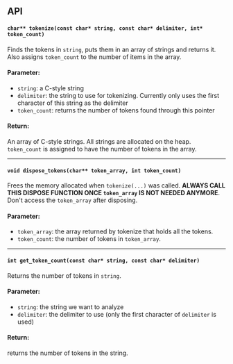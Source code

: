 ## API

#### `char** tokenize(const char* string, const char* delimiter, int* token_count)`

Finds the tokens in `string`, puts them in an array of strings and returns it. Also assigns `token_count` to the number of items in the array.
#### Parameter:
* `string`: a C-style string
* `delimiter`: the string to use for tokenizing. Currently only uses the first character of this string as the delimiter
* `token_count`: returns the number of tokens found through this pointer
#### Return:
An array of C-style strings. All strings are allocated on the heap. `token_count` is assigned to have the number of tokens in the array.

---

#### `void dispose_tokens(char** token_array, int token_count)`

Frees the memory allocated when `tokenize(...)` was called. **ALWAYS CALL THIS DISPOSE FUNCTION ONCE `token_array` IS NOT NEEDED ANYMORE**. Don't access the `token_array` after disposing. 
#### Parameter:
* `token_array`: the array returned by tokenize that holds all the tokens. 
* `token_count`: the number of tokens in `token_array`.

---

#### `int get_token_count(const char* string, const char* delimiter)`
Returns the number of tokens in `string`.
#### Parameter:
* `string`: the string we want to analyze
* `delimiter`: the delimiter to use (only the first character of `delimiter` is used)

#### Return:
returns the number of tokens in the string.
